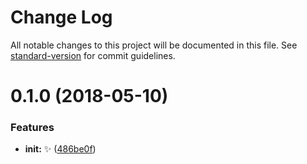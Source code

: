 # Change Log

All notable changes to this project will be documented in this file. See [standard-version](https://github.com/conventional-changelog/standard-version) for commit guidelines.

<a name="0.1.0"></a>
# 0.1.0 (2018-05-10)


### Features

* **init:** :sparkles: ([486be0f](https://github.com/vivaxy/vivaxy/commit/486be0f))
